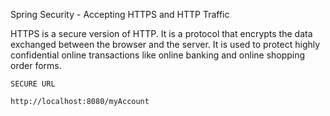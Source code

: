 
Spring Security - Accepting HTTPS and HTTP Traffic

HTTPS is a secure version of HTTP. It is a protocol that encrypts the data exchanged between the browser and the server. It is used to protect highly confidential online transactions like online banking and online shopping order forms.


`SECURE URL`
```
http://localhost:8080/myAccount
```


